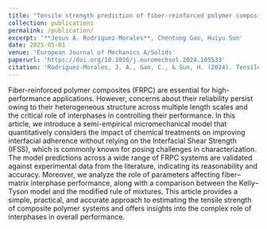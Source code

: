 ```yaml
---
title: "Tensile strength prediction of fiber-reinforced polymer composites through layered interphase and chemical bonding: A semi-empirical micromechanical model"
collection: publications
permalink: /publication/
excerpt: '**Jesus A. Rodriguez-Morales**, Chentong Gao, Huiyu Sun'
date: 2025-05-01
venue: 'European Journal of Mechanics A/Solids'
paperurl: 'https://doi.org/10.1016/j.euromechsol.2024.105533'
citation: 'Rodriguez-Morales, J. A., Gao, C., & Sun, H. (2024). Tensile strength prediction of fiber-reinforced polymer composites through layered interphase and chemical bonding: A semi-empirical micromechanical model. <i>European Journal of Mechanics-A/Solids</i>, 105533.'
---
```


Fiber-reinforced polymer composites (FRPC) are essential for high-performance applications. However, concerns about their reliability persist owing to their heterogeneous structure across multiple length scales and the critical role of interphases in controlling their performance. In this article, we introduce a semi-empirical micromechanical model that quantitatively considers the impact of chemical treatments on improving interfacial adherence without relying on the Interfacial Shear Strength (IFSS), which is commonly known for posing challenges in characterization. The model predictions across a wide range of FRPC systems are validated against experimental data from the literature, indicating its reasonability and accuracy. Moreover, we analyze the role of parameters affecting fiber–matrix interphase performance, along with a comparison between the Kelly–Tyson model and the modified rule of mixtures. This article provides a simple, practical, and accurate approach to estimating the tensile strength of composite polymer systems and offers insights into the complex role of interphases in overall performance.
